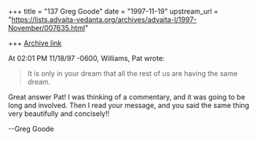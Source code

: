 +++
title = "137 Greg Goode"
date = "1997-11-19"
upstream_url = "https://lists.advaita-vedanta.org/archives/advaita-l/1997-November/007635.html"

+++
[Archive link](https://lists.advaita-vedanta.org/archives/advaita-l/1997-November/007635.html)

At 02:01 PM 11/18/97 -0600, Williams, Pat wrote:
>It is only in your dream that all the rest of us are having the same
>dream.

Great answer Pat!  I was thinking of a commentary, and it was going to be
long and involved.  Then I read your message, and you said the same thing
very beautifully and concisely!!

--Greg Goode

